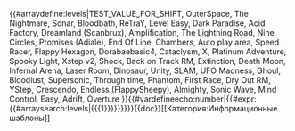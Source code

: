 {{#arraydefine:levels|TEST_VALUE_FOR_SHIFT,
OuterSpace,
The Nightmare,
Sonar,
Bloodbath,
ReTraY,
Level Easy,
Dark Paradise,
Acid Factory,
Dreamland (Scanbrux),
Amplification,
The Lightning Road,
Nine Circles,
Promises (Adiale),
End Of Line,
Chambers,
Auto play area,
Speed Racer,
Flappy Hexagon,
Dorabaebasic4,
Cataclysm,
X,
Platinum Adventure,
Spooky Light,
Xstep v2,
Shock,
Back on Track RM,
Extinction,
Death Moon,
Infernal Arena,
Laser Room,
Dinosaur,
Unity,
SLAM,
UFO Madness,
Ghoul,
Bloodlust,
Supersonic,
Through time,
Phantom,
First Race,
Dry Out RM,
YStep,
Crescendo,
Endless (FlappySheepy),
Almighty,
Sonic Wave,
Mind Control,
Easy,
Adrift,
Overture
}}{{#vardefineecho:number|{{#expr:{{#arraysearch:levels|{{{1}}}}}}}}}<noinclude>{{doc}}[[Категория:Информационные шаблоны]]</noinclude>